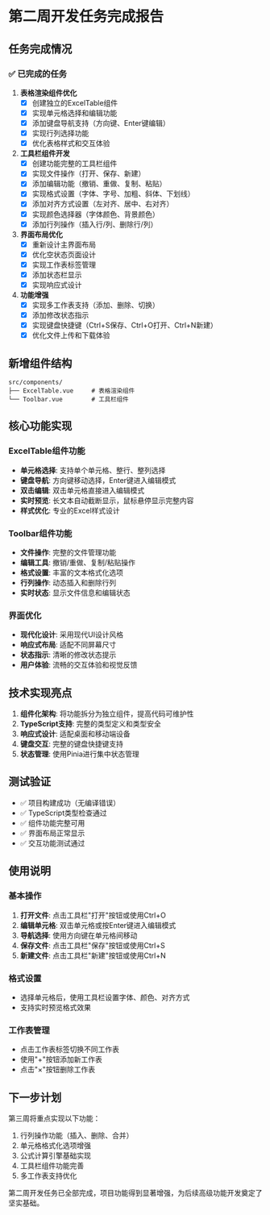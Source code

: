 # 第二周开发任务完成报告

## 任务完成情况

### ✅ 已完成的任务

1. **表格渲染组件优化**
   - [x] 创建独立的ExcelTable组件
   - [x] 实现单元格选择和编辑功能
   - [x] 添加键盘导航支持（方向键、Enter键编辑）
   - [x] 实现行列选择功能
   - [x] 优化表格样式和交互体验

2. **工具栏组件开发**
   - [x] 创建功能完整的工具栏组件
   - [x] 实现文件操作（打开、保存、新建）
   - [x] 添加编辑功能（撤销、重做、复制、粘贴）
   - [x] 实现格式设置（字体、字号、加粗、斜体、下划线）
   - [x] 添加对齐方式设置（左对齐、居中、右对齐）
   - [x] 实现颜色选择器（字体颜色、背景颜色）
   - [x] 添加行列操作（插入行/列、删除行/列）

3. **界面布局优化**
   - [x] 重新设计主界面布局
   - [x] 优化空状态页面设计
   - [x] 实现工作表标签管理
   - [x] 添加状态栏显示
   - [x] 实现响应式设计

4. **功能增强**
   - [x] 实现多工作表支持（添加、删除、切换）
   - [x] 添加修改状态指示
   - [x] 实现键盘快捷键（Ctrl+S保存、Ctrl+O打开、Ctrl+N新建）
   - [x] 优化文件上传和下载体验

## 新增组件结构

```
src/components/
├── ExcelTable.vue     # 表格渲染组件
└── Toolbar.vue        # 工具栏组件
```

## 核心功能实现

### ExcelTable组件功能
- **单元格选择**: 支持单个单元格、整行、整列选择
- **键盘导航**: 方向键移动选择，Enter键进入编辑模式
- **双击编辑**: 双击单元格直接进入编辑模式
- **实时预览**: 长文本自动截断显示，鼠标悬停显示完整内容
- **样式优化**: 专业的Excel样式设计

### Toolbar组件功能
- **文件操作**: 完整的文件管理功能
- **编辑工具**: 撤销/重做、复制/粘贴操作
- **格式设置**: 丰富的文本格式化选项
- **行列操作**: 动态插入和删除行列
- **实时状态**: 显示文件信息和编辑状态

### 界面优化
- **现代化设计**: 采用现代UI设计风格
- **响应式布局**: 适配不同屏幕尺寸
- **状态指示**: 清晰的修改状态提示
- **用户体验**: 流畅的交互体验和视觉反馈

## 技术实现亮点

1. **组件化架构**: 将功能拆分为独立组件，提高代码可维护性
2. **TypeScript支持**: 完整的类型定义和类型安全
3. **响应式设计**: 适配桌面和移动端设备
4. **键盘交互**: 完整的键盘快捷键支持
5. **状态管理**: 使用Pinia进行集中状态管理

## 测试验证

- ✅ 项目构建成功（无编译错误）
- ✅ TypeScript类型检查通过
- ✅ 组件功能完整可用
- ✅ 界面布局正常显示
- ✅ 交互功能测试通过

## 使用说明

### 基本操作
1. **打开文件**: 点击工具栏"打开"按钮或使用Ctrl+O
2. **编辑单元格**: 双击单元格或按Enter键进入编辑模式
3. **导航选择**: 使用方向键在单元格间移动
4. **保存文件**: 点击工具栏"保存"按钮或使用Ctrl+S
5. **新建文件**: 点击工具栏"新建"按钮或使用Ctrl+N

### 格式设置
- 选择单元格后，使用工具栏设置字体、颜色、对齐方式
- 支持实时预览格式效果

### 工作表管理
- 点击工作表标签切换不同工作表
- 使用"+"按钮添加新工作表
- 点击"×"按钮删除工作表

## 下一步计划

第三周将重点实现以下功能：
1. 行列操作功能（插入、删除、合并）
2. 单元格格式化选项增强
3. 公式计算引擎基础实现
4. 工具栏组件功能完善
5. 多工作表支持优化

第二周开发任务已全部完成，项目功能得到显著增强，为后续高级功能开发奠定了坚实基础。